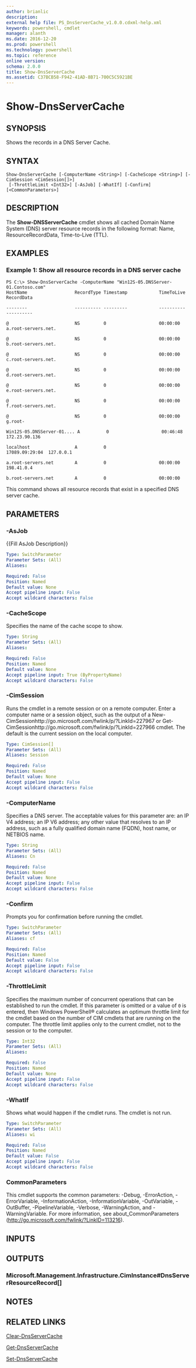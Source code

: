 ```yaml
---
author: brianlic
description: 
external help file: PS_DnsServerCache_v1.0.0.cdxml-help.xml
keywords: powershell, cmdlet
manager: alanth
ms.date: 2016-12-20
ms.prod: powershell
ms.technology: powershell
ms.topic: reference
online version: 
schema: 2.0.0
title: Show-DnsServerCache
ms.assetid: C37BCB58-F942-41AD-8B71-700C5C5921BE
---
```


# Show-DnsServerCache

## SYNOPSIS
Shows the records in a DNS Server Cache.

## SYNTAX

```
Show-DnsServerCache [-ComputerName <String>] [-CacheScope <String>] [-CimSession <CimSession[]>]
 [-ThrottleLimit <Int32>] [-AsJob] [-WhatIf] [-Confirm] [<CommonParameters>]
```

## DESCRIPTION
The **Show-DNSServerCache** cmdlet shows all cached Domain Name System (DNS) server resource records in the following format: Name, ResourceRecordData, Time-to-Live (TTL).

## EXAMPLES

### Example 1: Show all resource records in a DNS server cache
```
PS C:\> Show-DnsServerCache -ComputerName "Win12S-05.DNSServer-01.Contoso.com"
HostName                  RecordType Timestamp            TimeToLive      RecordData

--------                  ---------- ---------            ----------      ----------

@                         NS         0                    00:00:00        a.root-servers.net.

@                         NS         0                    00:00:00        b.root-servers.net.

@                         NS         0                    00:00:00        c.root-servers.net.

@                         NS         0                    00:00:00        d.root-servers.net.

@                         NS         0                    00:00:00        e.root-servers.net.

@                         NS         0                    00:00:00        f.root-servers.net.

@                         NS         0                    00:00:00        g.root- 

Win12S-05.DNSServer-01.... A          0                    00:46:48        172.23.90.136

localhost                 A          0                    17089.09:29:04  127.0.0.1

a.root-servers.net        A          0                    00:00:00        198.41.0.4

b.root-servers.net        A          0                    00:00:00
```

This command shows all resource records that exist in a specified DNS server cache.

## PARAMETERS

### -AsJob
{{Fill AsJob Description}}

```yaml
Type: SwitchParameter
Parameter Sets: (All)
Aliases: 

Required: False
Position: Named
Default value: None
Accept pipeline input: False
Accept wildcard characters: False
```

### -CacheScope
Specifies the name of the cache scope to show.

```yaml
Type: String
Parameter Sets: (All)
Aliases: 

Required: False
Position: Named
Default value: None
Accept pipeline input: True (ByPropertyName)
Accept wildcard characters: False
```

### -CimSession
Runs the cmdlet in a remote session or on a remote computer.
Enter a computer name or a session object, such as the output of a New-CimSessionhttp://go.microsoft.com/fwlink/p/?LinkId=227967 or Get-CimSessionhttp://go.microsoft.com/fwlink/p/?LinkId=227966 cmdlet.
The default is the current session on the local computer.

```yaml
Type: CimSession[]
Parameter Sets: (All)
Aliases: Session

Required: False
Position: Named
Default value: None
Accept pipeline input: False
Accept wildcard characters: False
```

### -ComputerName
Specifies a DNS server.
The acceptable values for this parameter are: an IP V4 address; an IP V6 address; any other value that resolves to an IP address, such as a fully qualified domain name (FQDN), host name, or NETBIOS name.

```yaml
Type: String
Parameter Sets: (All)
Aliases: Cn

Required: False
Position: Named
Default value: None
Accept pipeline input: False
Accept wildcard characters: False
```

### -Confirm
Prompts you for confirmation before running the cmdlet.

```yaml
Type: SwitchParameter
Parameter Sets: (All)
Aliases: cf

Required: False
Position: Named
Default value: False
Accept pipeline input: False
Accept wildcard characters: False
```

### -ThrottleLimit
Specifies the maximum number of concurrent operations that can be established to run the cmdlet.
If this parameter is omitted or a value of `0` is entered, then Windows PowerShell® calculates an optimum throttle limit for the cmdlet based on the number of CIM cmdlets that are running on the computer.
The throttle limit applies only to the current cmdlet, not to the session or to the computer.

```yaml
Type: Int32
Parameter Sets: (All)
Aliases: 

Required: False
Position: Named
Default value: None
Accept pipeline input: False
Accept wildcard characters: False
```

### -WhatIf
Shows what would happen if the cmdlet runs.
The cmdlet is not run.

```yaml
Type: SwitchParameter
Parameter Sets: (All)
Aliases: wi

Required: False
Position: Named
Default value: False
Accept pipeline input: False
Accept wildcard characters: False
```

### CommonParameters
This cmdlet supports the common parameters: -Debug, -ErrorAction, -ErrorVariable, -InformationAction, -InformationVariable, -OutVariable, -OutBuffer, -PipelineVariable, -Verbose, -WarningAction, and -WarningVariable. For more information, see about_CommonParameters (http://go.microsoft.com/fwlink/?LinkID=113216).

## INPUTS

## OUTPUTS

### Microsoft.Management.Infrastructure.CimInstance#DnsServerResourceRecord[]

## NOTES

## RELATED LINKS

[Clear-DnsServerCache](./Clear-DnsServerCache.md)

[Get-DnsServerCache](./Get-DnsServerCache.md)

[Set-DnsServerCache](./Set-DnsServerCache.md)

